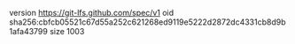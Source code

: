 version https://git-lfs.github.com/spec/v1
oid sha256:cbfcb05521c67d55a252c621268ed9119e5222d2872dc4331cb8d9b1afa43799
size 1003
